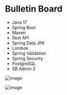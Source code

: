 # Bulletin Board

- Java 17
- Spring Boot
- Maven
- Rest API
- Spring Data JPA
- Lombok
- Spring Validation
- Spring Security
- PostgreSQL
- SB Admin 2


![image](https://github.com/user-attachments/assets/9e17bdc3-ef07-4821-945b-2d056be1b1f0)


![image](https://github.com/user-attachments/assets/3e1b777d-7989-464d-bfa0-64b18713cdf9)


  
